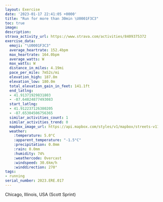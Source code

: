 ```yaml
---
layout: Exercise
date: '2023-01-17 22:41:05 +0000'
title: "Run for more than 30min \U0001F3C3"
toc: true
image:
description:
strava_activity_url: https://www.strava.com/activities/8409375372
exercise_data:
  emoji: "\U0001F3C3"
  average_heartrate: 152.4bpm
  max_heartrate: 164.0bpm
  average_watts: W
  max_watts: W
  distance_in_miles: 4.19mi
  pace_per_mile: 7m52s/mi
  elevation_high: 187.8m
  elevation_low: 180.0m
  total_elevation_gain_in_feet: 141.1ft
  end_latlng:
  - 41.91371929831803
  - -87.64824877493083
  start_latlng:
  - 41.912237126380205
  - -87.65304506756365
  similar_activities_count: 1
  similar_activities_trend: 0
  mapbox_image_url: https://api.mapbox.com/styles/v1/mapbox/streets-v11/static/path-5+787af2-1.0(uux~Frw~uO~AGbAF%60%40VZFJRVx%40JPF%40LCZQ%5EO%60BwAj%40YNMdA%7DATWtBoA%5CWX%5BLUBY_%40yAAKBK%7C%40m%40%60A%7D%40~CcCv%40i%40%60%40SV%5BHg%40%40WG_B%3F%7D%40D%7B%40E_GBs%40AiAEsA%40iGEoDFk%40P_%40%60%40%7BAjAgGD%5BAIEOOQGEO%3FSRcBbCaCxDy%40hAYh%40o%40~%40KE%7DCD%5DAkBD%5DAmJHo%40BELAtDBnAFVVXTH~AANGPQFWD_%40%3FaDEOKWOMMEgACY%40SHIJMVCXClCB%60%40HXNPd%40RnAGPILOJ%5BD%5B%40c%40AqBEWKWQQq%40M%7D%40JSHQVIPCb%40DnCF%5CJRRNPD%60AA%5EGNIP%5BD%5D%40%5DAwACi%40CYEMUWSIs%40%3Fg%40BIBQLO%5CEZCjBHlALRXTJBN%3FnAGXSFKFe%40%3FuACwAIYKOQMMAqAB%5BJORKn%40C~%40D%60BBTLP%60%40V~%40A%5CEPKTWFU%40K%40_BGqAKYOQQGUCkAFQHKJKRE%60%40Aj%40%40%7CBFTLPNJRDj%40C%5C%40NAVQNUDO%40W%3FyCG%5BMUOOQGqBA%5BEWKYDiAAQBQHQ%40YMUAoAD%7D%40FwABw%40%3FkBJo%40Ai%40IgC%3FwRRwADWFCJ%40XCn%40FlDHvOBnBF%60%40FDJA%60ASn%40EhGK),pin-s-s+e5b22e(-87.65322,41.91083),pin-s-f+89ae00(-87.64834000000009,41.91605000000001)/auto/800x800?access_token=pk.eyJ1Ijoiam9zaGJlY2ttYW4iLCJhIjoiY205eWR2aDd1MWZ6djJrbXc4a3M0bWZleiJ9.XiG9OWkNcZk2QzjJbxLB4A
  weather:
    :temperature: 5.0°C
    :apparent_temperature: "-1.5°C"
    :precipitation: 0.0mm
    :rain: 0.0mm
    :humidity: 74%
    :weathercode: Overcast
    :windspeed: 30.6km/h
    :winddirection: 270°
tags:
- running
serial_number: 2023.ERE.017
---
```

Chicago, Illinois, USA (Scott Sprint)
